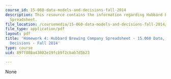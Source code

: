 ```yaml
---
course_id: 15-060-data-models-and-decisions-fall-2014
description: This resource contains the information regarding Hubbard Brewing Company
  Spreadsheet.
file_location: /coursemedia/15-060-data-models-and-decisions-fall-2014/897f808a43802e19fcb9f2cbab7d5b23_MIT15_060F14_HW4-HBC.pdf
file_type: application/pdf
layout: pdf
title: 'Homework 4: Hubbard Brewing Company Spreadsheet - 15.060 Data, Models, and
  Decisions - Fall 2014'
type: course
uid: 897f808a43802e19fcb9f2cbab7d5b23

---
```

None